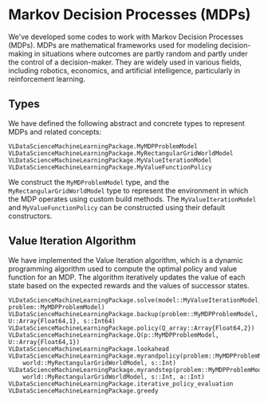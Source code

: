 # Markov Decision Processes (MDPs)
We've developed some codes to work with Markov Decision Processes (MDPs). MDPs are mathematical frameworks used for modeling decision-making in situations where outcomes are partly random and partly under the control of a decision-maker. They are widely used in various fields, including robotics, economics, and artificial intelligence, particularly in reinforcement learning.

## Types
We have defined the following abstract and concrete types to represent MDPs and related concepts:

```@docs
VLDataScienceMachineLearningPackage.MyMDPProblemModel
VLDataScienceMachineLearningPackage.MyRectangularGridWorldModel
VLDataScienceMachineLearningPackage.MyValueIterationModel
VLDataScienceMachineLearningPackage.MyValueFunctionPolicy
```

We construct the `MyMDProblemModel` type, and the `MyRectangularGridWorldModel` type to represent the environment in which the MDP operates using custom build methods. The `MyValueIterationModel` and `MyValueFunctionPolicy` can be constructed using their default constructors.

## Value Iteration Algorithm
We have implemented the Value Iteration algorithm, which is a dynamic programming algorithm used to compute the optimal policy and value function for an MDP. The algorithm iteratively updates the value of each state based on the expected rewards and the values of successor states.

```@docs
VLDataScienceMachineLearningPackage.solve(model::MyValueIterationModel, problem::MyMDPProblemModel)
VLDataScienceMachineLearningPackage.backup(problem::MyMDPProblemModel, U::Array{Float64,1}, s::Int64)
VLDataScienceMachineLearningPackage.policy(Q_array::Array{Float64,2})
VLDataScienceMachineLearningPackage.Q(p::MyMDPProblemModel, U::Array{Float64,1})
VLDataScienceMachineLearningPackage.lookahead
VLDataScienceMachineLearningPackage.myrandpolicy(problem::MyMDPProblemModel, 
    world::MyRectangularGridWorldModel, s::Int)
VLDataScienceMachineLearningPackage.myrandstep(problem::MyMDPProblemModel, 
    world::MyRectangularGridWorldModel, s::Int, a::Int)
VLDataScienceMachineLearningPackage.iterative_policy_evaluation
VLDataScienceMachineLearningPackage.greedy
```